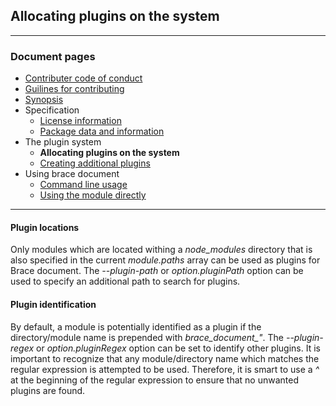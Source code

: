 ## Allocating plugins on the system

---
### Document pages
* [Contributer code of conduct](https://github.com/restarian/brace_document/blob/master/docs/contributer_code_of_conduct.md)
* [Guilines for contributing](https://github.com/restarian/brace_document/blob/master/docs/guilines_for_contributing.md)
* [Synopsis](https://github.com/restarian/brace_document/blob/master/docs/synopsis.md)
* Specification
  * [License information](https://github.com/restarian/brace_document/blob/master/docs/specification/license_information.md)
  * [Package data and information](https://github.com/restarian/brace_document/blob/master/docs/specification/package_data_and_information.md)
* The plugin system
  * **Allocating plugins on the system**
  * [Creating additional plugins](https://github.com/restarian/brace_document/blob/master/docs/the_plugin_system/creating_additional_plugins.md)
* Using brace document
  * [Command line usage](https://github.com/restarian/brace_document/blob/master/docs/using_brace_document/command_line_usage.md)
  * [Using the module directly](https://github.com/restarian/brace_document/blob/master/docs/using_brace_document/using_the_module_directly.md)

---

#### Plugin locations
Only modules which are located withing a *node_modules* directory that is also specified in the current *module.paths* array can be used as plugins for Brace document. The *--plugin-path* or *option.pluginPath* option can be used to specify an additional path to search for plugins.

#### Plugin identification
By default, a module is potentially identified as a plugin if the directory/module name is prepended with *brace_document_"*. 
The *--plugin-regex* or *option.pluginRegex* option can be set to identify other plugins. It is important to recognize that any module/directory name which matches the regular expression is attempted to be used. Therefore, it is smart to use a *^* at the beginning of the regular expression to ensure that no unwanted plugins are found.






